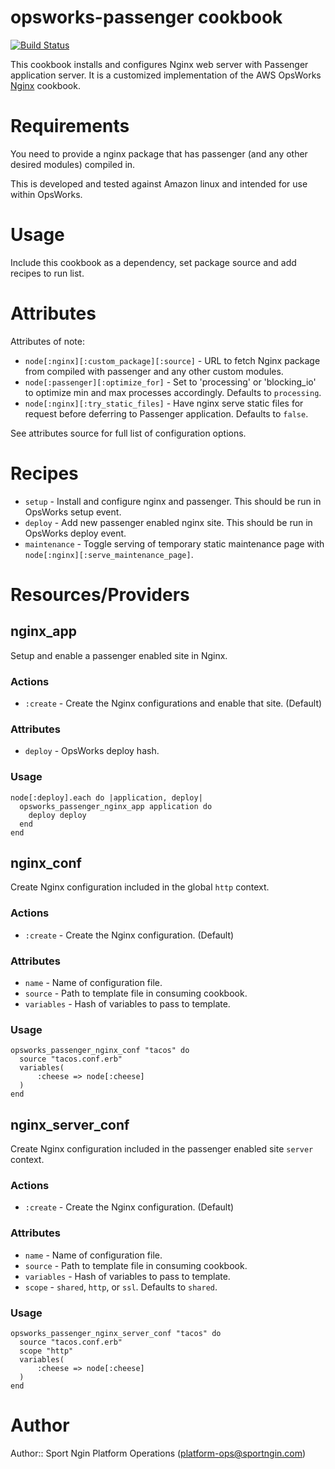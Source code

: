 # opsworks-passenger cookbook

[![Build Status](https://travis-ci.org/sportngin-cookbooks/opsworks-passenger.svg?branch=master)](https://travis-ci.org/sportngin-cookbooks/opsworks-passenger)

This cookbook installs and configures Nginx web server with Passenger application server.
It is a customized implementation of the AWS OpsWorks [Nginx](https://github.com/aws/opsworks-cookbooks/tree/release-chef-11.4/nginx) cookbook.

# Requirements

You need to provide a nginx package that has passenger (and any other desired modules) compiled in.

This is developed and tested against Amazon linux and intended for use within OpsWorks.

# Usage

Include this cookbook as a dependency, set package source and add recipes to run list.

# Attributes

Attributes of note:
- `node[:nginx][:custom_package][:source]` - URL to fetch Nginx package from compiled with passenger and any other custom modules.
- `node[:passenger][:optimize_for]` - Set to 'processing' or 'blocking_io' to optimize min and max processes accordingly. Defaults to `processing`.
- `node[:nginx][:try_static_files]` - Have nginx serve static files for request before deferring to Passenger application. Defaults to `false`.

See attributes source for full list of configuration options.

# Recipes

- `setup` - Install and configure nginx and passenger. This should be run in OpsWorks setup event.
- `deploy` - Add new passenger enabled nginx site. This should be run in OpsWorks deploy event.
- `maintenance` - Toggle serving of temporary static maintenance page with `node[:nginx][:serve_maintenance_page]`.

# Resources/Providers

## nginx_app 

Setup and enable a passenger enabled site in Nginx.

### Actions

- `:create` - Create the Nginx configurations and enable that site. (Default)

### Attributes

- `deploy` - OpsWorks deploy hash. 

### Usage

```
node[:deploy].each do |application, deploy|
  opsworks_passenger_nginx_app application do
    deploy deploy
  end
end
```

## nginx_conf

Create Nginx configuration included in the global `http` context.

### Actions

- `:create` - Create the Nginx configuration. (Default)

### Attributes

- `name` - Name of configuration file.
- `source` - Path to template file in consuming cookbook.
- `variables` - Hash of variables to pass to template.

### Usage

```
opsworks_passenger_nginx_conf "tacos" do
  source "tacos.conf.erb"
  variables(
      :cheese => node[:cheese]
  )
end
```

## nginx_server_conf

Create Nginx configuration included in the passenger enabled site `server` context.

### Actions

- `:create` - Create the Nginx configuration. (Default)

### Attributes

- `name` - Name of configuration file.
- `source` - Path to template file in consuming cookbook.
- `variables` - Hash of variables to pass to template.
- `scope` - `shared`, `http`, or `ssl`. Defaults to `shared`.

### Usage

```
opsworks_passenger_nginx_server_conf "tacos" do
  source "tacos.conf.erb"
  scope "http"
  variables(
      :cheese => node[:cheese]
  )
end
```

# Author

Author:: Sport Ngin Platform Operations (<platform-ops@sportngin.com>)
